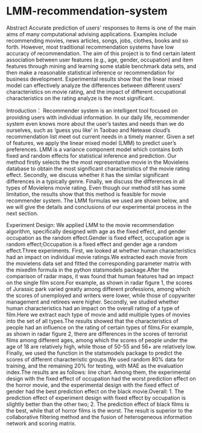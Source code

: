 # LMM-recommendation-system
Abstract
Accurate prediction of users' responses to items is one of the main aims of many computational advising applications. Examples include recommending movies, news articles, songs, jobs, clothes, books and so forth. However, most traditional recommendation systems have low accuracy of recommendation. The aim of this project is to find certain latent association between user features (e.g., age, gender, occupation) and item features through mining and learning some stable benchmark data sets, and then make a reasonable statistical inference or recommendation for business development. Experimental results show that the linear mixed model can effectively analyze the differences between different users’ characteristics on movie rating, and the impact of different occupational characteristics on the rating analyze is the most significant.

Introduction：
Recommender system is an intelligent tool focused on providing users with individual information. In our daily life, recommender system even knows more about the user’s tastes and needs than we do ourselves, such as ‘guess you like’ in Taobao and Netease cloud’s recommendation list meet out current needs in a timely manner. Given a set of features, we apply the linear mixed model (LMM) to predict user’s preferences. LMM is a variance component model which contains both fixed and random effects for statistical inference and prediction. Our method firstly selects the the most representative movie in the Movielens database to obtain the most significant characteristics of the movie rating effect. Secondly, we discuss whether it has the similar significant differences in a typically genre. Finally, we discuss the differences in all types of Movielens movie rating. Even though our method still has some limitation, the results show that this method is feasible for movie recommender system. The LMM formulas we used are shown below, and we will give the details and conclusions of our experimental process in the next section.

Experiment Design:
We applied LMM to the movie recommendation algorithm, specifically designed with age as the fixed effect, and gender occupation as the random effect.Gender is fixed effect, occupation age is random effect;Occupation is a fixed effect and gender age a random effect.Three experiments.
First, we looked at whether human characteristics had an impact on individual movie ratings.We extracted each movie from the movielens data set and fitted the corresponding parameter matrix with the mixedlm formula in the python statsmodels package.After the comparison of radar maps, it was found that human features had an impact on the single film score.For example, as shown in radar figure 1, the scores of Jurassic park varied greatly among different professions, among which the scores of unemployed and writers were lower, while those of copywriter management and retirees were higher.
Secondly, we studied whether human characteristics had an impact on the overall rating of a type of film.Here we extract each type of movie and add multiple types of movies into the set of all types.The results showed that the characteristics of people had an influence on the rating of certain types of films.For example, as shown in radar figure 2, there are differences in the scores of terrorist films among different ages, among which the scores of people under the age of 18 are relatively high, while those of 50-55 and 56+ are relatively low.
Finally, we used the function in the statsmodels package to predict the scores of different characteristic groups.We used random 80% data for training, and the remaining 20% for testing, with MAE as the evaluation index.The results are as follows: line chart.
Among them, the experimental design with the fixed effect of occupation had the worst prediction effect on the horror movie, and the experimental design with the fixed effect of gender had the best prediction effect on the black movie.Overall: 1. The prediction effect of experiment design with fixed effect by occupation is slightly better than the other two; 2. The prediction effect of black films is the best, while that of horror films is the worst.
The result is superior to the collaborative filtering method and the fusion of heterogeneous information network and scoring matrix.
